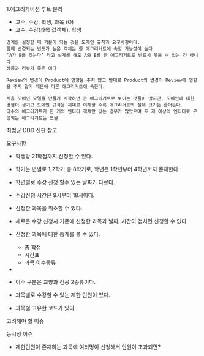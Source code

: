 1.애그리게이션 루트 분리

- 교수, 수강, 학생, 과목 (O)
- 교수, 수강(과목 값객체), 학생

```
경계를 설정할 때 기본이 되는 것은 도메인 규칙과 요구사항이다.
함께 변경되는 빈도가 높은 객체는 한 애그리거트에 속할 가능성이 높다.
‘A가 B를 갖는다’ 라고 설계를 해도 A와 B를 한 애그리거트로 반드시 묶을 수 있는 건 아니다
상품과 리뷰가 좋은 예다

Review의 변경이 Product에 영향을 주치 않고 반대로 Product의 변경이 Review에 영향을 주지 않기 때문에 다른 애그리거트에 속한다.

처음 도메인 모델을 만들기 시작하면 큰 애그리거트로 보이는 것들이 많지만, 도메인에 대한 경험이 생기고 도메인 규칙을 제대로 이해할 수록 애그리거트의 실제 크기는 줄어든다.
다수의 애그리거트가 한 개의 엔티티 객체만 갖는 경우가 많았으며 두 개 이상의 엔티티로 구성되는 애그리거트는 드물
```

최범균 DDD 신판 참고

요구사항

- 학생당 21학점까지 신청할 수 있다.
- 학기는 년별로 1,2학기 총 8학기로, 학년은 1학년부터 4학년까지 존재한다.
- 학년별로 수강 신청 할수 있는 날짜가 다르다.
- 수강신청 시간은 9시부터 18시이다.
- 신청한 과목을 취소할 수 있다.
- 새로운 수강 신청시 기존에 신청한 과목과 날짜, 시간이 겹치면 신청할 수 없다.
- 신청한 과목에 대한 통계를 볼 수 있다.
    - 총 학점
    - 시간표
    - 과목 이수종류
-

- 이수 구분은 교양과 전공 2종류이다.
- 과목별로 수강할 수 있는 제한 인원이 있다.
- 과목별 고유한 코드가 있다.

고려해야 할 이슈

동시성 이슈

- 제한인원이 존재하는 과목에 여러명이 신청해서 인원이 초과되면? 
